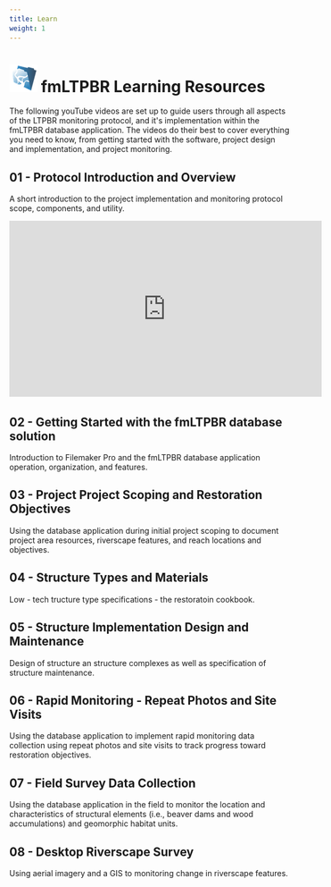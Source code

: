 ```yaml
---
title: Learn
weight: 1
---
```


<h1><img src="assets/images/fmLTPBR-50.png">  fmLTPBR Learning Resources</h1>
The following youTube videos are set up to guide users through all aspects of the LTPBR monitoring protocol, and it's implementation within the fmLTPBR database application. The videos do their best to cover everything you need to know, from getting started with the software, project design and implementation, and project monitoring.

## 01 - Protocol Introduction and Overview

A short introduction to the project implementation and monitoring protocol scope, components, and utility.

<div class="responsive-embed widescreen">
  <iframe width="560" height="315" src="https://youtu.be/PQ42h1ErHPQ" frameborder="0" allow="autoplay; encrypted-media" allowfullscreen></iframe>
</div>

## 02 - Getting Started with the fmLTPBR database solution

Introduction to Filemaker Pro and the fmLTPBR database application operation, organization, and features.

## 03 - Project Project Scoping and Restoration Objectives

Using the database application during initial project scoping to document project area resources, riverscape features, and reach locations and objectives.

## 04 - Structure Types and Materials

Low - tech tructure type specifications - the restoratoin cookbook.

## 05 - Structure Implementation Design and Maintenance

Design of structure an structure complexes as well as specification of structure maintenance.

## 06 - Rapid Monitoring - Repeat Photos and Site Visits

Using the database application to implement rapid monitoring data collection using repeat photos and site visits to track progress toward restoration objectives.

## 07 - Field Survey Data Collection

Using the database application in the field to monitor the location and characteristics of structural elements (i.e., beaver dams and wood accumulations) and geomorphic habitat units.

## 08 - Desktop Riverscape Survey

Using aerial imagery and a GIS to monitoring change in riverscape features.